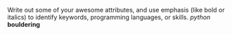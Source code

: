 Write out some of your awesome attributes, and use emphasis (like bold or italics) to identify keywords, programming languages, or skills.
*python*
**bouldering**
